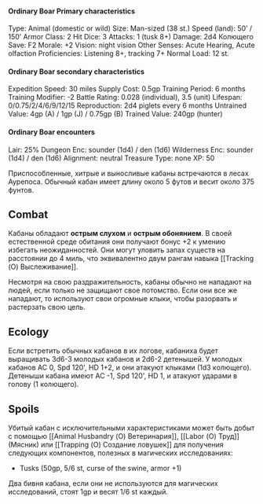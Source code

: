 
#### Оrdinary Boar Primary characteristics
Type: Animal (domestic or wild)
Size: Man-sized (38 st.)
Speed (land): 50’ / 150’
Armor Class: 2
Hit Dice: 3
Attacks: 1 (tusk 8+)
Damage: 2d4 Колющего
Save: F2
Morale: +2
Vision: night vision
Other Senses: Acute Hearing, Acute olfaction
Proficiencies: Listening 8+, tracking 7+
Normal Load: 12 st.

#### Оrdinary Boar secondary characteristics
Expedition Speed: 30 miles
Supply Cost: 0.5gp
Training Period: 6 months
Training Modifier: -2
Battle Rating: 0.028 (individual), 3.5 (unit)
Lifespan: 0/0.75/2/4/6/9/12/15
Reproduction: 2d4 piglets every 6 months
Untrained Value: 4gp (A) / 1gp (J) / 0.75gp (B)
Trained Value: 240gp (hunter)

#### Оrdinary Boar encounters
Lair: 25%
Dungeon Enc: sounder (1d4) / den (1d6)
Wilderness Enc: sounder (1d4) / den (1d6)
Alignment: neutral
Treasure Type: none
XP: 50


Приспособленные, хитрые и выносливые кабаны встречаются в лесах Аурепоса. Обычный кабан имеет длину около 5 футов и весит около 375 фунтов.
## Combat
Кабаны обладают **острым слухом** и **острым обонянием**. В своей естественной среде обитания они получают бонус +2 к умению избегать неожиданностей. Они могут уловить запах существ на расстоянии до 4 миль, что эквивалентно двум рангам навыка [[Tracking (О) Выслеживание]]. 

Несмотря на свою раздражительность, кабаны обычно не нападают на людей, если только не защищают свое потомство. Если они все же нападают, то используют свои огромные клыки, чтобы разорвать и растерзать свою цель.

## Ecology
Если встретить обычных кабанов в их логове, кабаниха будет выращивать 3d6-3 молодых кабанов и 2d6-2 детенышей. У молодых кабанов AC 0, Spd 120', HD 1+2, и они атакуют клыками (1d3 колющего). Детеныши кабана имеют AC -1, Spd 120', HD 1, и атакуют ударами в голову (1 колющего).

## Spoils
Убитый кабан с исключительными характеристиками может быть добыт с помощью  [[Animal Husbandry (О) Ветеринария]], [[Labor (О) Труд]] (Мясник) или [[Trapping (О) Создание ловушек]] для получения следующих компонентов, полезных в магических исследованиях: 
- Tusks (50gp, 5/6 st, curse of the swine, armor +1)

Два бивня кабана, если они не используются для магических исследований, стоят 1gp и весят 1/6 st каждый.
